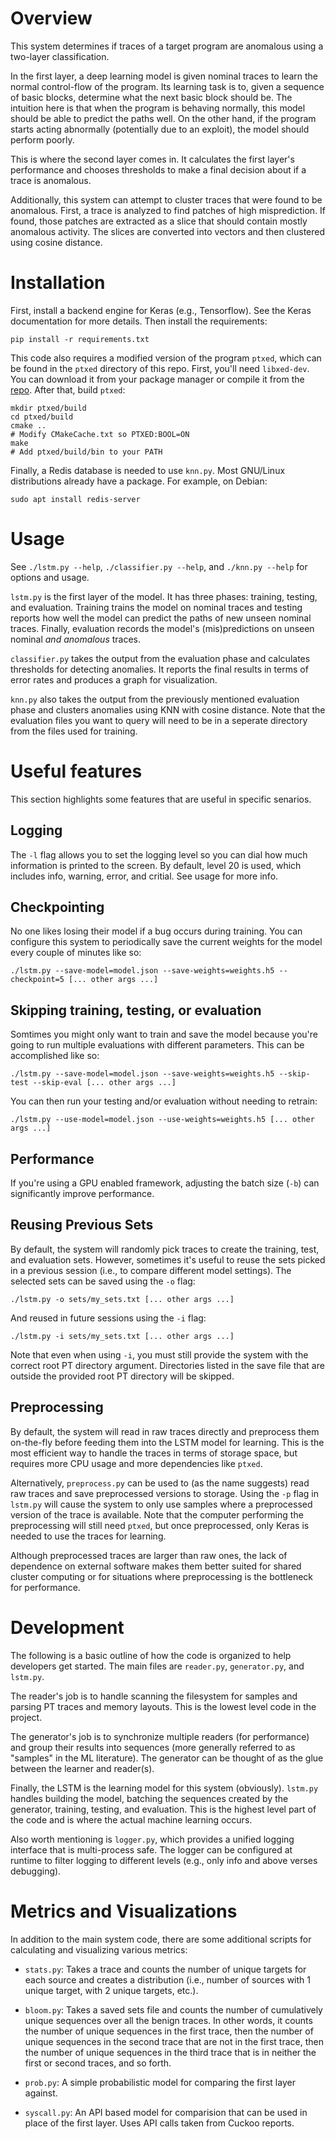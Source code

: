 # Overview

This system determines if traces of a target program are anomalous
using a two-layer classification.

In the first layer, a deep learning
model is given nominal traces to learn the normal control-flow of the program.
Its learning task is to, given a sequence of basic blocks, determine what the
next basic block should be. The intuition here is that when the program is
behaving normally, this model should be able to predict the paths well. On the
other hand, if the program starts acting abnormally (potentially due to an
exploit), the model should perform poorly.

This is where the second layer comes in. It calculates the first layer's
performance and chooses thresholds to make a final decision about if a trace
is anomalous.

Additionally, this system can attempt to cluster traces that were found to be
anomalous. First, a trace is analyzed to find patches of high misprediction.
If found, those patches are extracted as a slice that should contain mostly
anomalous activity. The slices are converted into vectors and then clustered
using cosine distance.

# Installation

First, install a backend engine for Keras (e.g., Tensorflow). See the Keras
documentation for more details. Then install the requirements:

    pip install -r requirements.txt

This code also requires a modified version of the program `ptxed`, which can
be found in the `ptxed` directory of this repo. First, you'll need `libxed-dev`.
You can download it from your package manager or compile it from
the [repo](https://github.com/intelxed/xed). After that, build `ptxed`:

    mkdir ptxed/build
    cd ptxed/build
    cmake ..
    # Modify CMakeCache.txt so PTXED:BOOL=ON
    make
    # Add ptxed/build/bin to your PATH

Finally, a Redis database is needed to use `knn.py`. Most GNU/Linux distributions already
have a package. For example, on Debian:

    sudo apt install redis-server

# Usage

See `./lstm.py --help`, `./classifier.py --help`, and `./knn.py --help` for options
and usage.

`lstm.py` is the first layer of the model. It has three phases: training, testing,
and evaluation. Training trains the model on nominal traces and testing reports
how well the model can predict the paths of new unseen nominal traces. Finally,
evaluation records the model's (mis)predictions on unseen nominal *and anomalous*
traces.

`classifier.py` takes the output from the evaluation phase and calculates thresholds
for detecting anomalies. It reports the final results in terms of error rates and
produces a graph for visualization.

`knn.py` also takes the output from the previously mentioned evaluation phase and
clusters anomalies using KNN with cosine distance. Note that the evaluation files you
want to query will need to be in a seperate directory from the files used for training. 

# Useful features

This section highlights some features that are useful in specific senarios.

## Logging

The `-l` flag allows you to set the logging level so you can dial how much
information is printed to the screen. By default, level 20 is used, which
includes info, warning, error, and critial. See usage for more info.

## Checkpointing

No one likes losing their model if a bug occurs during training. You can
configure this system to periodically save the current weights for the model
every couple of minutes like so:

    ./lstm.py --save-model=model.json --save-weights=weights.h5 --checkpoint=5 [... other args ...]

## Skipping training, testing, or evaluation

Somtimes you might only want to train and save the model because you're going
to run multiple evaluations with different parameters. This can be accomplished
like so:

    ./lstm.py --save-model=model.json --save-weights=weights.h5 --skip-test --skip-eval [... other args ...]

You can then run your testing and/or evaluation without needing to retrain:

    ./lstm.py --use-model=model.json --use-weights=weights.h5 [... other args ...]

## Performance

If you're using a GPU enabled framework, adjusting the batch size (`-b`) can
significantly improve performance.

## Reusing Previous Sets

By default, the system will randomly pick traces to create the training, test,
and evaluation sets. However, sometimes it's useful to reuse the sets picked
in a previous session (i.e., to compare different model settings). The selected
sets can be saved using the `-o` flag:

    ./lstm.py -o sets/my_sets.txt [... other args ...]

And reused in future sessions using the `-i` flag:

    ./lstm.py -i sets/my_sets.txt [... other args ...]

Note that even when using `-i`, you must still provide the system with the
correct root PT directory argument. Directories listed in the save file
that are outside the provided root PT directory will be skipped.

## Preprocessing

By default, the system will read in raw traces directly and preprocess them
on-the-fly before feeding them into the LSTM model for learning. This is the
most efficient way to handle the traces in terms of storage space, but requires
more CPU usage and more dependencies like `ptxed`.

Alternatively, `preprocess.py` can be used to (as the name suggests) read raw
traces and save preprocessed versions to storage. Using the `-p` flag in
`lstm.py` will cause the system to only use samples where a preprocessed
version of the trace is available. Note that the computer performing the
preprocessing will still need `ptxed`, but once preprocessed, only
Keras is needed to use the traces for learning.

Although preprocessed traces are larger than raw ones, the lack of dependence
on external software makes them better suited for shared cluster computing or
for situations where preprocessing is the bottleneck for performance.

# Development

The following is a basic outline of how the code is organized to help
developers get started. The main files are `reader.py`, `generator.py`, and
`lstm.py`.

The reader's job is to handle scanning the filesystem for samples and parsing
PT traces and memory layouts. This is the lowest level code in the project.

The generator's job is to synchronize multiple readers (for performance) and
group their results into sequences (more generally referred to as "samples" in
the ML literature). The generator can be thought of as the glue between the
learner and reader(s).

Finally, the LSTM is the learning model for this system (obviously). `lstm.py`
handles building the model, batching the sequences created by the generator,
training, testing, and evaluation. This is the highest level part of the code
and is where the actual machine learning occurs.

Also worth mentioning is `logger.py`, which provides a unified logging interface
that is multi-process safe. The logger can be configured at runtime to filter
logging to different levels (e.g., only info and above verses debugging).

# Metrics and Visualizations

In addition to the main system code, there are some additional scripts for
calculating and visualizing various metrics:

* `stats.py`: Takes a trace and counts the number of unique targets for each
source and creates a distribution (i.e., number of sources with 1 unique target,
with 2 unique targets, etc.).

* `bloom.py`: Takes a saved sets file and counts the number of cumulatively
unique sequences over all the benign traces. In other words, it counts the number
of unique sequences in the first trace, then the number of unique sequences in
the second trace that are not in the first trace, then the number of unique
sequences in the third trace that is in neither the first or second traces, and
so forth.

* `prob.py`: A simple probabilistic model for comparing the first layer against.

* `syscall.py`: An API based model for comparision that can be used in place of
the first layer. Uses API calls taken from Cuckoo reports.
